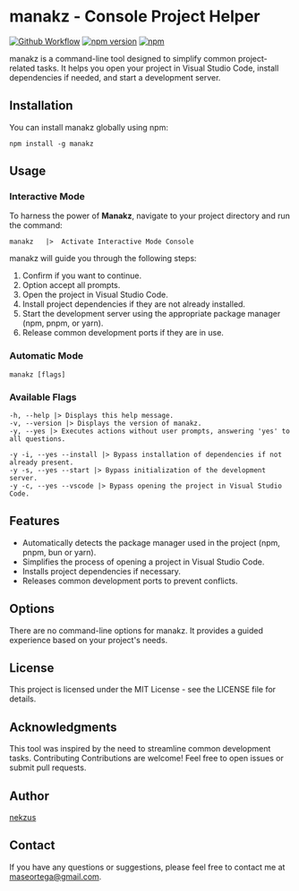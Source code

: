 # manakz - Console Project Helper

[![Github Workflow](https://github.com/nekzus/manakz/actions/workflows/publish.yml/badge.svg?event=push)](https://github.com/Nekzus/manakz/actions/workflows/publish.yml)
[![npm version](https://img.shields.io/npm/v/manakz.svg)](https://www.npmjs.com/package/manakz)
[![npm](https://img.shields.io/npm/dm/manakz.svg)](https://www.npmjs.com/package/manakz)

manakz is a command-line tool designed to simplify common project-related tasks. It helps you open your project in Visual Studio Code, install dependencies if needed, and start a development server.

## Installation

You can install manakz globally using npm:

```
npm install -g manakz
```

## Usage

### Interactive Mode

To harness the power of **Manakz**, navigate to your project directory and run the command:

```
manakz   |>  Activate Interactive Mode Console
```

manakz will guide you through the following steps:

1. Confirm if you want to continue.
2. Option accept all prompts.
3. Open the project in Visual Studio Code.
4. Install project dependencies if they are not already installed.
5. Start the development server using the appropriate package manager (npm, pnpm, or yarn).
6. Release common development ports if they are in use.

### Automatic Mode

```
manakz [flags]
```

### Available Flags

```
-h, --help |> Displays this help message.
-v, --version |> Displays the version of manakz.
-y, --yes |> Executes actions without user prompts, answering 'yes' to all questions.

-y -i, --yes --install |> Bypass installation of dependencies if not already present.
-y -s, --yes --start |> Bypass initialization of the development server.
-y -c, --yes --vscode |> Bypass opening the project in Visual Studio Code.
```

## Features

- Automatically detects the package manager used in the project (npm, pnpm, bun or yarn).
- Simplifies the process of opening a project in Visual Studio Code.
- Installs project dependencies if necessary.
- Releases common development ports to prevent conflicts.

## Options

There are no command-line options for manakz. It provides a guided experience based on your project's needs.

## License

This project is licensed under the MIT License - see the LICENSE file for details.

## Acknowledgments

This tool was inspired by the need to streamline common development tasks.
Contributing
Contributions are welcome! Feel free to open issues or submit pull requests.

## Author

[nekzus](https://github.com/nekzus)

## Contact

If you have any questions or suggestions, please feel free to contact me at [maseortega@gmail.com](mailto:maseortega@gmail.com).
